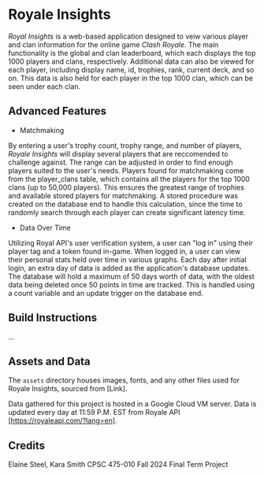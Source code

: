 # Royale Insights

*Royal Insights* is a web-based application designed to veiw various player and clan information for the online game *Clash Royale.* The main functionality is the global and clan leaderboard, which each displays the top 1000 players and clans, respectively. Additional data can also be viewed for each player, including display name, id, trophies, rank, current deck, and so on. This data is also held for each player in the top 1000 clan, which can be seen under each clan. 

## Advanced Features

- Matchmaking

By entering a user's trophy count, trophy range, and number of players, *Royale Insights* will display several players that are reccomended to challenge against. The range can be adjusted in order to find enough players suited to the user's needs. Players found for matchmaking come from the player_clans table, which contains all the players for the top 1000 clans (up to 50,000 players). This ensures the greatest range of trophies and available stored players for matchmaking. A stored procedure was created on the database end to handle this calculation, since the time to randomly search through each player can create significant latency time. 

- Data Over Time

Utilizing Royal API's user verification system, a user can "log in" using their player tag and a token found in-game. When logged in, a user can view their personal stats held over time in various graphs. Each day after initial login, an extra day of data is added as the application's database updates. The database will hold a maximum of 50 days worth of data, with the oldest data being deleted once 50 points in time are tracked. This is handled using a count variable and an update trigger on the database end. 

## Build Instructions

...

## Assets and Data

The `assets` directory houses images, fonts, and any other files used for Royale Insights, sourced from [Link].

Data gathered for this project is hosted in a Google Cloud VM server. Data is updated every day at 11:59 P.M. EST from Royale API [https://royaleapi.com/?lang=en].

## Credits

Elaine Steel, Kara Smith
CPSC 475-010 Fall 2024
Final Term Project
